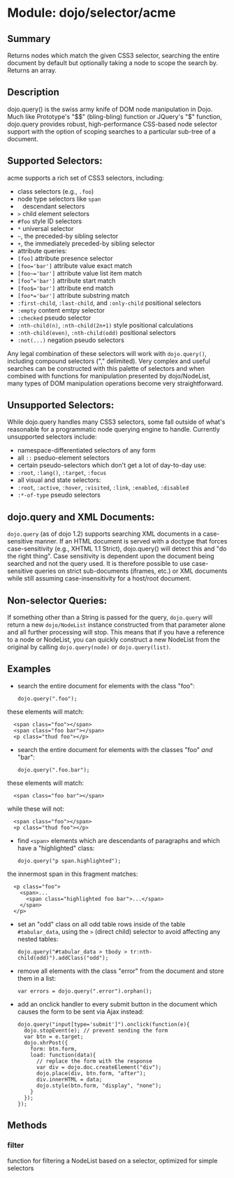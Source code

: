 # Module: dojo/selector/acme

## Summary

Returns nodes which match the given CSS3 selector, searching the
entire document by default but optionally taking a node to scope
the search by. Returns an array.
## Description

dojo.query() is the swiss army knife of DOM node manipulation in
Dojo. Much like Prototype's "$$" (bling-bling) function or JQuery's
"$" function, dojo.query provides robust, high-performance
CSS-based node selector support with the option of scoping searches
to a particular sub-tree of a document.

Supported Selectors:
--------------------

acme supports a rich set of CSS3 selectors, including:

- class selectors (e.g., `.foo`)
- node type selectors like `span`
- ` ` descendant selectors
- `>` child element selectors
- `#foo` style ID selectors
- `*` universal selector
- `~`, the preceded-by sibling selector
- `+`, the immediately preceded-by sibling selector
- attribute queries:
- `[foo]` attribute presence selector
- `[foo='bar']` attribute value exact match
- `[foo~='bar']` attribute value list item match
- `[foo^='bar']` attribute start match
- `[foo$='bar']` attribute end match
- `[foo*='bar']` attribute substring match
- `:first-child`, `:last-child`, and `:only-child` positional selectors
- `:empty` content emtpy selector
- `:checked` pseudo selector
- `:nth-child(n)`, `:nth-child(2n+1)` style positional calculations
- `:nth-child(even)`, `:nth-child(odd)` positional selectors
- `:not(...)` negation pseudo selectors

Any legal combination of these selectors will work with
`dojo.query()`, including compound selectors ("," delimited).
Very complex and useful searches can be constructed with this
palette of selectors and when combined with functions for
manipulation presented by dojo/NodeList, many types of DOM
manipulation operations become very straightforward.

Unsupported Selectors:
----------------------

While dojo.query handles many CSS3 selectors, some fall outside of
what's reasonable for a programmatic node querying engine to
handle. Currently unsupported selectors include:

- namespace-differentiated selectors of any form
- all `::` pseduo-element selectors
- certain pseudo-selectors which don't get a lot of day-to-day use:
- `:root`, `:lang()`, `:target`, `:focus`
- all visual and state selectors:
- `:root`, `:active`, `:hover`, `:visited`, `:link`,
`:enabled`, `:disabled`
- `:*-of-type` pseudo selectors

dojo.query and XML Documents:
-----------------------------

`dojo.query` (as of dojo 1.2) supports searching XML documents
in a case-sensitive manner. If an HTML document is served with
a doctype that forces case-sensitivity (e.g., XHTML 1.1
Strict), dojo.query() will detect this and "do the right
thing". Case sensitivity is dependent upon the document being
searched and not the query used. It is therefore possible to
use case-sensitive queries on strict sub-documents (iframes,
etc.) or XML documents while still assuming case-insensitivity
for a host/root document.

Non-selector Queries:
---------------------

If something other than a String is passed for the query,
`dojo.query` will return a new `dojo/NodeList` instance
constructed from that parameter alone and all further
processing will stop. This means that if you have a reference
to a node or NodeList, you can quickly construct a new NodeList
from the original by calling `dojo.query(node)` or
`dojo.query(list)`.

## Examples

* search the entire document for elements with the class "foo":

      dojo.query(".foo");

these elements will match:

      <span class="foo"></span>
      <span class="foo bar"></span>
      <p class="thud foo"></p>
* search the entire document for elements with the classes "foo" *and* "bar":

      dojo.query(".foo.bar");

these elements will match:

      <span class="foo bar"></span>

while these will not:

      <span class="foo"></span>
      <p class="thud foo"></p>
* find `<span>` elements which are descendants of paragraphs and
which have a "highlighted" class:

      dojo.query("p span.highlighted");

the innermost span in this fragment matches:

      <p class="foo">
        <span>...
          <span class="highlighted foo bar">...</span>
        </span>
      </p>
* set an "odd" class on all odd table rows inside of the table
`#tabular_data`, using the `>` (direct child) selector to avoid
affecting any nested tables:

      dojo.query("#tabular_data > tbody > tr:nth-child(odd)").addClass("odd");
* remove all elements with the class "error" from the document
and store them in a list:

      var errors = dojo.query(".error").orphan();
* add an onclick handler to every submit button in the document
which causes the form to be sent via Ajax instead:

      dojo.query("input[type='submit']").onclick(function(e){
        dojo.stopEvent(e); // prevent sending the form
        var btn = e.target;
        dojo.xhrPost({
          form: btn.form,
          load: function(data){
            // replace the form with the response
            var div = dojo.doc.createElement("div");
            dojo.place(div, btn.form, "after");
            div.innerHTML = data;
            dojo.style(btn.form, "display", "none");
          }
        });
      });


## Methods

### filter
function for filtering a NodeList based on a selector, optimized for simple selectors

